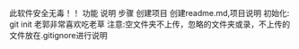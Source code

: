 此软件安全无毒！！
功能
说明
步骤
	创建项目
	创建readme.md,项目说明
	初始化: git init 老郭非常喜欢吃老草
	注意:空文件夹不上传，忽略的文件夹或录，不上传的文件放在.gitignore进行说明

